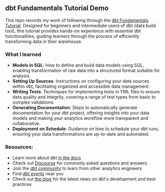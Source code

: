 ## dbt Fundamentals Tutorial Demo

This repo records my work of following through the [dbt Fundamentals Tutorial](https://courses.getdbt.com/courses/fundamentals). Designed for beginners and intermediate users of dbt (data build tool), this tutorial provides hands-on experience with essential dbt functionalities, guiding learners through the process of efficiently transforming data in their warehouse. 

### What I learned

- **Models in SQL**: How to define and build data models using SQL, enabling transformation of raw data into a structured format suitable for analysis.
- **Setting Up Sources**: Instructions on configuring your data sources within dbt, facilitating organized and accessible data management.
- **Writing Tests**: Techniques for implementing tests in YML files to ensure data quality and integrity, covering a range of test types from basic to complex validations.
- **Generating Documentation**: Steps to automatically generate documentation for your dbt project, offering insights into your data models and making your analytics workflow more transparent and collaborative.
- **Deployment on Schedule**: Guidance on how to schedule your dbt runs, ensuring your data transformations are up-to-date and automated.

### Resources:
- Learn more about dbt [in the docs](https://docs.getdbt.com/docs/introduction)
- Check out [Discourse](https://discourse.getdbt.com/) for commonly asked questions and answers
- Join the [dbt community](https://getdbt.com/community) to learn from other analytics engineers
- Find [dbt events](https://events.getdbt.com) near you
- Check out [the blog](https://blog.getdbt.com/) for the latest news on dbt's development and best practices
